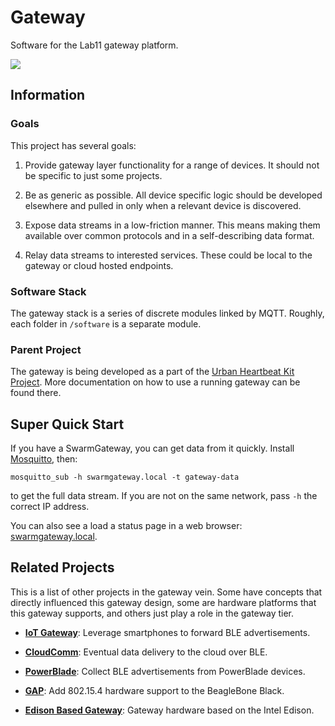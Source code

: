 Gateway
=======

Software for the Lab11 gateway platform.

<img src="https://www.gliffy.com/go/publish/image/10262809/L.png">

Information
-----------

### Goals

This project has several goals:

1. Provide gateway layer functionality for a range of devices.
It should not be specific to just some projects.

2. Be as generic as possible. All device specific logic
should be developed elsewhere and pulled in only when
a relevant device is discovered.

3. Expose data streams in a low-friction manner.
This means making them available over common protocols
and in a self-describing data format.

4. Relay data streams to interested services. These could
be local to the gateway or cloud hosted endpoints.


### Software Stack

The gateway stack is a series of discrete modules linked
by MQTT. Roughly, each folder in `/software` is a
separate module.

### Parent Project

The gateway is being developed as a part of the
[Urban Heartbeat Kit Project](https://github.com/terraswarm/urban-heartbeat-kit).
More documentation on how to use a running gateway can be found there.


Super Quick Start
--------------

If you have a SwarmGateway, you can get data from it quickly. Install
[Mosquitto](https://mosquitto.org/), then:

    mosquitto_sub -h swarmgateway.local -t gateway-data

to get the full data stream. If you are not on the same network, pass `-h`
the correct IP address.

You can also see a load a status page in a web browser:
[swarmgateway.local](http://swarmgateway.local).




Related Projects
----------------

This is a list of other projects in the gateway vein. Some
have concepts that directly influenced this gateway design,
some are hardware platforms that this gateway supports, and others
just play a role in the gateway tier.

- **[IoT Gateway](https://github.com/lab11/iot-gateway)**: Leverage
smartphones to forward BLE advertisements.

- **[CloudComm](https://github.com/lab11/opo/tree/master/node)**: Eventual
data delivery to the cloud over BLE.

- **[PowerBlade](https://github.com/lab11/powerblade/tree/master/data_collection/advertisements)**:
Collect BLE advertisements from PowerBlade devices.

- **[GAP](https://github.com/lab11/gap)**: Add 802.15.4 hardware support
to the BeagleBone Black.

- **[Edison Based Gateway](https://github.com/lab11/IntelEdisonGateway)**: Gateway hardware
based on the Intel Edison.


